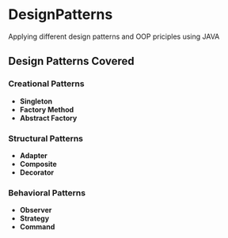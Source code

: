# DesignPatterns
Applying different design patterns and OOP priciples using JAVA
## Design Patterns Covered

### Creational Patterns
- **Singleton**
- **Factory Method**
- **Abstract Factory**

### Structural Patterns
- **Adapter**
- **Composite**
- **Decorator**

### Behavioral Patterns
- **Observer**
- **Strategy**
- **Command**
